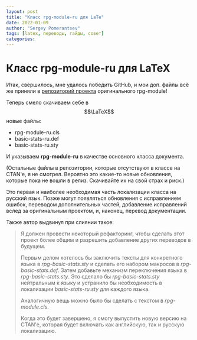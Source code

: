 ```yaml
---
layout: post
title: "Класс rpg-module-ru для LaTe"
date: 2022-01-09
author: "Sergey Pomerantsev"
tags: [latex, переводы, гайды, совет]
categories:
---
```


# Класс rpg-module-ru для LaTeX

Итак, свершилось, мне удалось победить GitHub, и мои доп. файлы всё же приняли в [репозиторий проекта](https://github.com/slithy/rpg_module) оригинального rpg-module!

Теперь смело скачиваем себе в $$\LaTeX$$ новые файлы:

- rpg-module-ru.cls
- basic-stats-ru.def
- basic-stats-ru.sty

И указываем **rpg-module-ru** в качестве основного класса документа.

(Остальные файлы в репозитории, которые отсутствуют в классе на CTAN'e, я не смотрел. Вероятно это какие-то новые обновления, которые пока не вошли в релиз. Скачивайте их на свой страх и риск.)

Это первая и наиболее необходимая часть локализации класса на русский язык. Позже могут появляться обновления с исправлением ошибок, переводом дополнительных частей, добавление исправлений вслед за оригинальным проектом, и, наконец, перевод документации.

Также автор выдвинул при слиянии такое:

> Я должен провести некоторый рефакторинг, чтобы сделать этот проект более общим и разрешить добавление других переводов в будущем.
>
> Первым делом хотелось бы заключить тексты для конкретного языка в *rpg-basic-stats.sty* и сделать его набором макросов в *rpg-basic-stats.def*. Затем добавьте механизм переключения языка в *rpg-basic-stats.sty*. Это сделало бы *rpg-basic-stats.sty* нейтральным к языку и устранило бы необходимость в локализации *basic-stats-ru.sty* для каждого языка.
> 
> Аналогичную вещь можно было бы сделать с текстом в *rpg-module.cls*.
> 
> Когда это будет завершено, я смогу выпустить новую версию на CTAN'e, которая будет включать как английскую, так и русскую локализацию.
